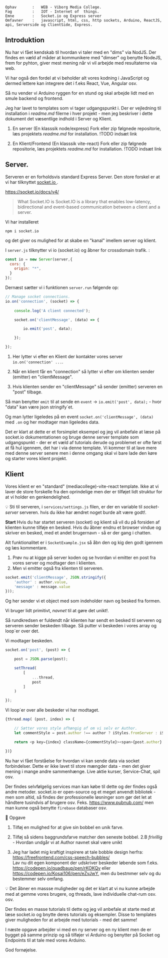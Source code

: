 ```
Ophav       :   WEB - Viborg Media College.
Fag         :   IOT - Internet of  things.
Emne        :   Socket.io og Express server
Omfavner    :   javascript, html, css, http sockets, Arduino, ReactJS, api, Serverside og ClientSide, Express. 
```

## Introduktion

Nu har vi fået kendskab til hvordan vi taler med en "dims" via NodJS. Der findes en væld af måder at kommunikere med "dimser" og benytte NodeJS, frem for pyhton, giver mest mening når vi vil arbejde med resultaterne via web.

Vi har også den fordel at vi beholder alt vores kodning i JavaScript og dermed lettere kan integrere det i f.eks React, Vue, Angular osv.

Så nu vender vi Arduino ryggen for en stund og skal arbejde lidt med en smule backend og frontend.

Jeg har lavet to templates som vi tager udgangspunkt i. Der er vejledning til installation i *readme.md* filerne i hver projekt - men jeg beskriver i dette dokument det væsentlige indhold i Server og Klient.

1. En server (En klasssik node/express)
Fork eller zip følgnede repositorie, læs projektets *readme.md* for installation.
!TODO indsæt link

1. En Klient/Frontend (En klasssik vite-react)
Fork eller zip følgnede repositorie, læs projektets *readme.md* for installation.
!TODO indsæt link

## Server.

Serveren er en forholdsvis standard Express Server.
Den store forskel er at vi har tilknyttet [socket.io ](https://socket.io/).

https://socket.io/docs/v4/
>What Socket.IO is
Socket.IO is a library that enables low-latency, bidirectional and event-based communication between a client and a server.

Vi har installeret 
```
npm i socket.io
```

og det giver os mulighed for at skabe en "kanal" imellem server og klient.

I `server.js` tilknytter vi io (socket.io) og åbner for crossdomain trafik. :

```javascript
const io = new Server(server,{
  cors: {
    origin: "*",
  }
});
```

Dernæst sætter vi i funktionen `server.run` følgende op:

```javascript
// Manage socket connections.
io.on('connection', (socket) => {
    
    console.log('A client connected');

    socket.on('clientMessage', (data) => {

        io.emit('post', data);

    });

});
```

1. Her lytter vi efter en Klient der kontakter vores server `io.on('connection' ...`.

2. Når en klient får en "connection" så lytter vi efter om klienten sender (emitter) en "clientMessage".

3. Hvis klienten sender en "clientMessage" så sender (emitter) serveren en "post" tilbage.

Så man benytter `emit` til at sende en `event` -> `io.emit('post', data);` - hvor "data" kan være json stringify´et.

Og man lytter ligeledes på en event `socket.on('clientMessage', (data)` med `.on` og her modtager man ligeledes data.

Det er klart at dette er et forsimplet eksempel og jeg vil anbefale at læse på socket.io dokumentationen og bruge denne server template som udgangspunkt - der er et væld af tutorials derude og problemet er ofte først at få hul igennem, det har i via denne template. Vi kommer til at lave mere med denne server senere men i denne omgang skal vi bare lade den køre og starter vores klient projekt.

## Klient

Vores klient er en "standard" (mediacollege)-vite-react template. Ikke at vi laver de store forskelle fra den oprindelige men der er tilføjet lidt struktur for at vi holder en genkendelighed.

:bulb: Sti til serveren, i `services/settings.js` filen, er der en variable til *socket-server* serveren. hvis du ikke har ændret noget burde alt være godt!.

**Start** 
Hvis du har startet serveren (socket) og klient så vil du på forsiden af klienten kunne tilføje en besked. Hvis du åbner endnu et browser vindue og skriver en besked, med et andet brugernavn - så er der gang i chatten.

Alt funktionalitet er i `SocketExample.jsx` så åbn den og kig den godt igennem og læs kommentare.

1. Prøv nu at kigge på server koden og se hvordan vi emitter en post fra vores server og modtager den i klienten.
2. Men vi emitter også fra klienten til serveren.
```javascript
socket.emit('clientMessage', JSON.stringify({
    'author' : author.value,
    'message' : message.value
}));
```

Og her sender vi et object med som indeholder navn og besked fra formen.

Vi bruger lidt primitivt, *navnet* til at gøre det unikt!.

Så rundkredsen er fuldendt når klienten har sendt en besked til serveren og serveren sender beskeden tilbage. Så putter vi beskeden i vores array og loop´er over det.

Vi modtager beskeden.
```javascript
socket.on('post', (post) => {

    post = JSON.parse(post);

    setThread(
        [
            ...thread,
            post
        ]
    )

});
```

Vi loop´er over alle beskeder vi har modtaget.

```javascript
{thread.map( (post, index) => {

    // Sætter vores style afhængig af om vi selv er Author.
    let commentStyle = post.author !== author ? iStyles.fromServer : iStyles.fromClient

    return <p key={index} className={commentStyle}><span>{post.author} skriver</span>{post.message}</p>

})}
```

Nu har vi fået forståelse for hvordan vi kan sende data via socket forbindelser. Dette er ikke lavet til store mængder data - men det giver mening i mange andre sammenhænge. Live aktie kurser, Service-Chat, spil osv.

Der findes selvfølgelig services man kan købe til dette og der findes også andre metoder. socket.io er open-source og et meget anvendt bibliotek - men som altid, så findes der professionelle løsninger som gør det let at håndtere tusindvis af brugere osv. Feks. https://www.pubnub.com/ men man kunne også benytte `firebase` databaser osv.

:dart: Opgave

1. Tilføj en mulighed for at give sin bobbel en unik farve.
2. Tilføj så sidens baggrundsfarve matcher den seneste bobbel.
2.B *frivillig* - Hvordan undgår vi at Author navnet skal være unikt

3. Jeg har ladet mig kraftigt inspirere at tale bobble design herfra: https://freefrontend.com/css-speech-bubbles/              
Lav nu dit egen komponent der udskriver beskeder løbende som f.eks. https://codepen.io/quadbaup/pen/rKOKQv eller https://codepen.io/Kosai106/pen/eZvJwY, men du bestmmer selv og du bestemmer selv omfang.

:bulb: Det åbner en massse muligheder og det er klart at vi nu kunne arbejde med at gemme vores brugere, og threads, lave individuelle chat-rum osv. osv.

Der findes en masse tutorials til dette og jeg vil anbefale at starte med at læse socket.io og bnytte deres tutorials og eksempler. Disse to templates giver muligheden for at arbejde med tutorials - med det samme!

I næste opgave arbejder vi med en ny server og en ny klient men de er bygget på samme prinzip og så tilføjer vi Arduino og benytter på Socket og Endpoints til at tale med vores Arduino.

God fornøjelse.
